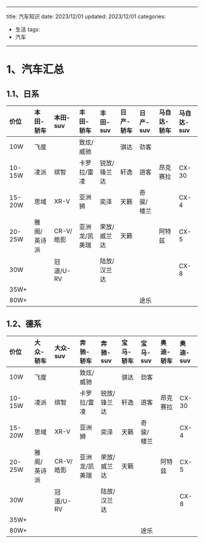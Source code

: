 
---
title: 汽车知识
date: 2023/12/01
updated: 2023/12/01
categories:
  - 生活
tags:
  - 汽车
---

# 1、汽车汇总

## 1.1、日系

| 价位     | 本田-轿车  | 本田-suv | 丰田-轿车   | 丰田-suv | 日产-轿车 | 日产-suv | 马自达-轿车 | 马自达-suv |
|:-------|:-------|:-------|:--------|:-------|:------|:-------|:-------|:--------|
|    10W | 飞度     |        | 致炫/威驰   |        | 骐达    | 劲客     |        |         |
| 10-15W | 凌派     | 缤智     | 卡罗拉/雷凌  | 锐放/锋兰达 | 轩逸    | 逍客     | 昂克赛拉   | CX-30    |
| 15-20W | 思域     | XR-V    | 亚洲狮     | 奕泽     | 天籁    | 奇骏/楼兰  |        | CX-4     |
| 20-25W | 雅阁/英诗派 | CR-V/皓影 | 亚洲龙/凯美瑞 | 荣放/威兰达 | 天籁    |        | 阿特兹    | CX-5     |
|    30W |        | 冠道/U-RV |         | 陆放/汉兰达 |       |        |        | CX-8     |
|   35W+ |        |        |         |        |       |        |        |         |
|   80W+ |        |        |         |        |       | 途乐     |        |         |  


## 1.2、德系

|  价位      | 大众-轿车    |  大众-suv   |  奔驰-轿车    |  奔驰-suv  |  宝马-轿车  |  宝马-suv  |  奥迪-轿车   |  奥迪-suv    |
|:---------|:---------|:----------|:----------|:---------|:--------|:---------|:---------|:-----------|
|     10W  |  飞度      |           |  致炫/威驰    |          |  骐达     |  劲客      |          |            |
|  10-15W  |  凌派      |  缤智       |  卡罗拉/雷凌   |  锐放/锋兰达  |  轩逸     |  逍客      |  昂克赛拉    |  CX-30     |
|  15-20W  |  思域      |  XR-V     |  亚洲狮      |  奕泽      |  天籁     |  奇骏/楼兰   |          |  CX-4      |
|  20-25W  |  雅阁/英诗派  |  CR-V/皓影  |  亚洲龙/凯美瑞  |  荣放/威兰达  |  天籁     |          |  阿特兹     |  CX-5      |
|     30W  |          |  冠道/U-RV  |           |  陆放/汉兰达  |         |          |          |  CX-8      |
|    35W+  |          |           |           |          |         |          |          |            |
|    80W+  |          |           |           |          |         |  途乐      |          |            |  